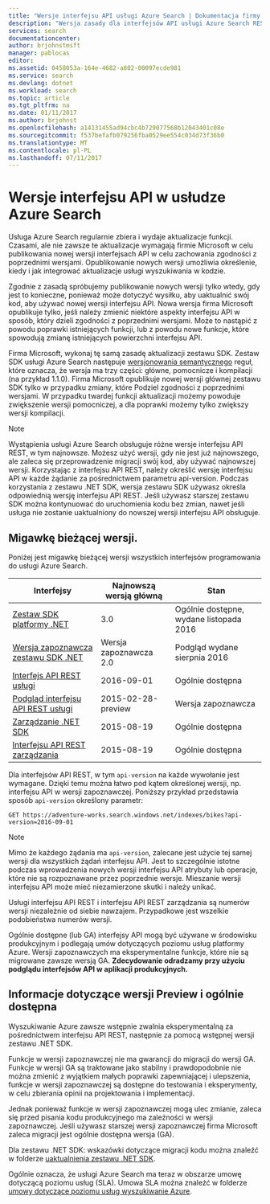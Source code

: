 ```yaml
---
title: "Wersje interfejsu API usługi Azure Search | Dokumentacja firmy Microsoft"
description: "Wersja zasady dla interfejsów API usługi Azure Search REST i biblioteki klienckiej zestawu .NET SDK."
services: search
documentationcenter: 
author: brjohnstmsft
manager: pablocas
editor: 
ms.assetid: 0458053a-164e-4682-a802-00097ecde981
ms.service: search
ms.devlang: dotnet
ms.workload: search
ms.topic: article
ms.tgt_pltfrm: na
ms.date: 01/11/2017
ms.author: brjohnst
ms.openlocfilehash: a14131455ad94cbc4b729077568b12043401c08e
ms.sourcegitcommit: f537befafb079256fba0529ee554c034d73f36b0
ms.translationtype: MT
ms.contentlocale: pl-PL
ms.lasthandoff: 07/11/2017
---
```

# <a name="api-versions-in-azure-search"></a>Wersje interfejsu API w usłudze Azure Search
Usługa Azure Search regularnie zbiera i wydaje aktualizacje funkcji. Czasami, ale nie zawsze te aktualizacje wymagają firmie Microsoft w celu publikowania nowej wersji interfejsach API w celu zachowania zgodności z poprzednimi wersjami. Opublikowanie nowych wersji umożliwia określenie, kiedy i jak integrować aktualizacje usługi wyszukiwania w kodzie.

Zgodnie z zasadą spróbujemy publikowanie nowych wersji tylko wtedy, gdy jest to konieczne, ponieważ może dotyczyć wysiłku, aby uaktualnić swój kod, aby używać nowej wersji interfejsu API. Nowa wersja firma Microsoft opublikuje tylko, jeśli należy zmienić niektóre aspekty interfejsu API w sposób, który dzieli zgodności z poprzednimi wersjami. Może to nastąpić z powodu poprawki istniejących funkcji, lub z powodu nowe funkcje, które spowodują zmianę istniejących powierzchni interfejsu API.

Firma Microsoft, wykonaj tę samą zasadę aktualizacji zestawu SDK. Zestaw SDK usługi Azure Search następuje [wersjonowania semantycznego](http://semver.org/) reguł, które oznacza, że wersja ma trzy części: główne, pomocnicze i kompilacji (na przykład 1.1.0). Firma Microsoft opublikuje nowej wersji głównej zestawu SDK tylko w przypadku zmiany, które Podziel zgodności z poprzednimi wersjami. W przypadku twardej funkcji aktualizacji możemy powoduje zwiększenie wersji pomocniczej, a dla poprawki możemy tylko zwiększy wersji kompilacji.

> [!NOTE]
> Wystąpienia usługi Azure Search obsługuje różne wersje interfejsu API REST, w tym najnowsze. Możesz użyć wersji, gdy nie jest już najnowszego, ale zaleca się przeprowadzenie migracji swój kod, aby używać najnowszej wersji. Korzystając z interfejsu API REST, należy określić wersję interfejsu API w każde żądanie za pośrednictwem parametru api-version. Podczas korzystania z zestawu .NET SDK, wersja zestawu SDK używasz określa odpowiednią wersję interfejsu API REST. Jeśli używasz starszej zestawu SDK można kontynuować do uruchomienia kodu bez zmian, nawet jeśli usługa nie zostanie uaktualniony do nowszej wersji interfejsu API obsługuje.

## <a name="snapshot-of-current-versions"></a>Migawkę bieżącej wersji.
Poniżej jest migawkę bieżącej wersji wszystkich interfejsów programowania do usługi Azure Search.

| Interfejsy | Najnowszą wersją główną | Stan |
| --- | --- | --- |
| [Zestaw SDK platformy .NET](https://aka.ms/search-sdk) |3.0 |Ogólnie dostępne, wydane listopada 2016 |
| [Wersja zapoznawcza zestawu SDK .NET](https://aka.ms/search-sdk-preview) |Wersja zapoznawcza 2.0 |Podgląd wydane sierpnia 2016 |
| [Interfejs API REST usługi](https://docs.microsoft.com/rest/api/searchservice/) |2016-09-01 |Ogólnie dostępna |
| [Podgląd interfejsu API REST usługi](search-api-2015-02-28-preview.md) |2015-02-28-preview |Wersja zapoznawcza |
| [Zarządzanie .NET SDK](https://aka.ms/search-mgmt-sdk) |2015-08-19 |Ogólnie dostępna |
| [Interfejsu API REST zarządzania](https://docs.microsoft.com/rest/api/searchmanagement/) |2015-08-19 |Ogólnie dostępna |

Dla interfejsów API REST, w tym `api-version` na każde wywołanie jest wymagane. Dzięki temu można łatwo pod kątem określonej wersji, np. interfejsu API w wersji zapoznawczej. Poniższy przykład przedstawia sposób `api-version` określony parametr:

    GET https://adventure-works.search.windows.net/indexes/bikes?api-version=2016-09-01

> [!NOTE]
> Mimo że każdego żądania ma `api-version`, zalecane jest użycie tej samej wersji dla wszystkich żądań interfejsu API. Jest to szczególnie istotne podczas wprowadzenia nowych wersji interfejsu API atrybuty lub operacje, które nie są rozpoznawane przez poprzednie wersje. Mieszanie wersji interfejsu API może mieć niezamierzone skutki i należy unikać.
>
> Usługi interfejsu API REST i interfejsu API REST zarządzania są numerów wersji niezależnie od siebie nawzajem. Przypadkowe jest wszelkie podobieństwa numerów wersji.

Ogólnie dostępne (lub GA) interfejsy API mogą być używane w środowisku produkcyjnym i podlegają umów dotyczących poziomu usług platformy Azure. Wersji zapoznawczych ma eksperymentalne funkcje, które nie są migrowane zawsze wersją GA. **Zdecydowanie odradzamy przy użyciu podglądu interfejsów API w aplikacji produkcyjnych.**

## <a name="about-preview-and-generally-available-versions"></a>Informacje dotyczące wersji Preview i ogólnie dostępna
Wyszukiwanie Azure zawsze wstępnie zwalnia eksperymentalną za pośrednictwem interfejsu API REST, następnie za pomocą wstępnej wersji zestawu .NET SDK.

Funkcje w wersji zapoznawczej nie ma gwarancji do migracji do wersji GA. Funkcje w wersji GA są traktowane jako stabilny i prawdopodobnie nie można zmienić z wyjątkiem małych poprawki zapewniającej i ulepszenia, funkcje w wersji zapoznawczej są dostępne do testowania i eksperymenty, w celu zbierania opinii na projektowania i implementacji.

Jednak ponieważ funkcje w wersji zapoznawczej mogą ulec zmianie, zaleca się przed pisania kodu produkcyjnego ma zależności w wersji zapoznawczej. Jeśli używasz starszej wersji zapoznawczej firma Microsoft zaleca migracji jest ogólnie dostępna wersja (GA).

Dla zestawu .NET SDK: wskazówki dotyczące migracji kodu można znaleźć w folderze [uaktualnienia zestawu .NET SDK](search-dotnet-sdk-migration.md).

Ogólnie oznacza, że usługi Azure Search ma teraz w obszarze umowę dotyczącą poziomu usług (SLA). Umowa SLA można znaleźć w folderze [umowy dotyczące poziomu usług wyszukiwanie Azure](https://azure.microsoft.com/support/legal/sla/search/v1_0/).
